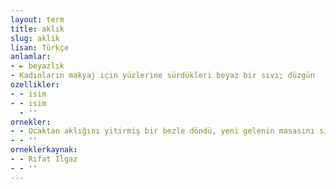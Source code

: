 ```yaml
---
layout: term
title: aklık
slug: aklik
lisan: Türkçe
anlamlar:
- ► beyazlık
- Kadınların makyaj için yüzlerine sürdükleri beyaz bir sıvı; düzgün
ozellikler:
- - isim
- - isim
  - ''
ornekler:
- - Ocaktan aklığını yitirmiş bir bezle döndü, yeni gelenin masasını sildi.
- - ''
orneklerkaynak:
- - Rıfat Ilgaz
- - ''
---
```

